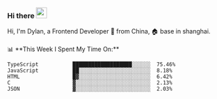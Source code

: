 ### Hi there <img src="https://media.giphy.com/media/hvRJCLFzcasrR4ia7z/giphy.gif" width="25px">

<!-- ![visitors](https://visitor-badge.glitch.me/badge?page_id=dislfyer.dislfyer) --!>

Hi, I'm Dylan, a Frontend Developer 🚀 from China, 🏠 base in shanghai.
<br/>
<br/>

📊 **This Week I Spent My Time On:**


<!--START_SECTION:waka-->

```text
TypeScript           ███████████████████░░░░░░  75.46%
JavaScript           ██░░░░░░░░░░░░░░░░░░░░░░░  8.18%
HTML                 █▓░░░░░░░░░░░░░░░░░░░░░░░  6.42%
C                    ▓░░░░░░░░░░░░░░░░░░░░░░░░  2.13%
JSON                 ▓░░░░░░░░░░░░░░░░░░░░░░░░  2.03%
```

<!--END_SECTION:waka-->

<!--
**About Me:**
 -->
